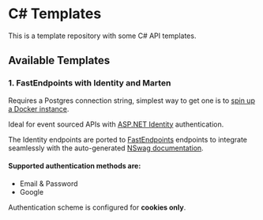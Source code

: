 # C# Templates

This is a template repository with some C# API templates.

## Available Templates

### 1. FastEndpoints with Identity and Marten

Requires a Postgres connection string, simplest way to get one is to [spin up a Docker instance](https://hub.docker.com/_/postgres).

Ideal for event sourced APIs with [ASP.NET Identity](https://learn.microsoft.com/en-us/aspnet/core/security/authentication/identity?view=aspnetcore-9.0&tabs=visual-studio) authentication. 

The Identity endpoints are ported to [FastEndpoints](https://fast-endpoints.com/) endpoints to integrate seamlessly with the auto-generated [NSwag documentation](https://github.com/RicoSuter/NSwag).  

#### Supported authentication methods are:

* Email & Password
* Google

Authentication scheme is configured for **cookies only**. 